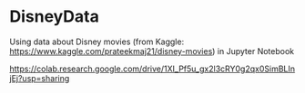 # DisneyData
Using data about Disney movies (from Kaggle: https://www.kaggle.com/prateekmaj21/disney-movies) in Jupyter Notebook

https://colab.research.google.com/drive/1XI_Pf5u_gx2l3cRY0g2qx0SimBLInjEj?usp=sharing

